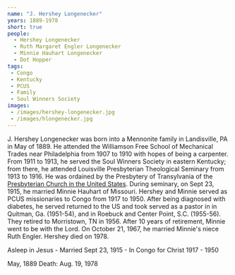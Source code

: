 ```yaml
---
name: "J. Hershey Longenecker"
years: 1889-1978
short: true
people:
  - Hershey Longenecker
  - Ruth Margaret Engler Longenecker
  - Minnie Hauhart Longenecker
  - Dot Hopper
tags:
 - Congo
 - Kentucky
 - PCUS
 - Family
 - Soul Winners Society
images:
 - /images/hershey-longenecker.jpg
 - /images/hlongenecker.jpg
---
```


J. Hershey Longenecker was born into a Mennonite family in Landisville, PA in May of 1889. He attended the Williamson Free School of Mechanical Trades near Philadelphia from 1907 to 1910 with hopes of being a carpenter. From 1911 to 1913, he served the Soul Winners Society in eastern Kentucky; from there, he attended Louisville Presbyterian Theological Seminary from 1913 to 1916. He was ordained by the Presbytery of Transylvania of the [Presbyterian Church in the United States](https://en.wikipedia.org/wiki/Presbyterian_Church_in_the_United_States). During seminary, on Sept 23, 1915, he married Minnie Hauhart of Missouri. Hershey and Minnie served as PCUS missionaries to Congo from 1917 to 1950. After being diagnosed with diabetes, he served returned to the US and took served as a pastor in in Quitman, Ga. (1951-54), and in Roebuck and Center Point, S.C. (1955-56). They retired to Morristown, TN in 1956. After 10 years of retirement, Minnie went to be with the Lord. On October 21, 1967, he married Minnie's niece Ruth Engler. Hershey  died on 1978.



Asleep in Jesus - Married Sept 23, 1915 - In Congo for Christ 1917 - 1950


May, 1889
Death:  Aug. 19, 1978